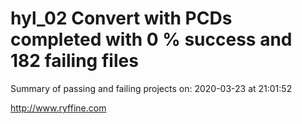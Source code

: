 # hyl_02 Convert with PCDs completed with 0 % success and 182 failing files

Summary of passing and failing projects on: 2020-03-23 at 21:01:52

http://www.ryffine.com
